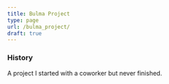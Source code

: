 ```yaml
---
title: Bulma Project
type: page
url: /bulma_project/
draft: true
---
```


### History
A project I started with a coworker but never finished. 